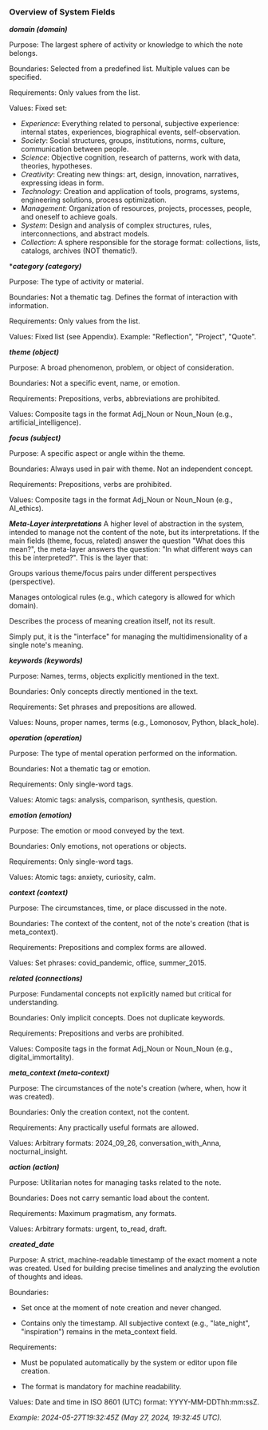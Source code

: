 ### Overview of System Fields

***domain (domain)***

Purpose: The largest sphere of activity or knowledge to which the note belongs.

Boundaries: Selected from a predefined list. Multiple values can be specified.

Requirements: Only values from the list.

Values: Fixed set:
- _Experience_: Everything related to personal, subjective experience: internal states, experiences, biographical events, self-observation.
- _Society_: Social structures, groups, institutions, norms, culture, communication between people.
- _Science_: Objective cognition, research of patterns, work with data, theories, hypotheses.
- _Creativity_: Creating new things: art, design, innovation, narratives, expressing ideas in form.
- _Technology_: Creation and application of tools, programs, systems, engineering solutions, process optimization.
- _Management_: Organization of resources, projects, processes, people, and oneself to achieve goals.
- _System_: Design and analysis of complex structures, rules, interconnections, and abstract models.
- _Collection_: A sphere responsible for the storage format: collections, lists, catalogs, archives (NOT thematic!).



****category (category)***

Purpose: The type of activity or material.

Boundaries: Not a thematic tag. Defines the format of interaction with information.

Requirements: Only values from the list.

Values: Fixed list (see Appendix). Example: "Reflection", "Project", "Quote".

***theme (object)***

Purpose: A broad phenomenon, problem, or object of consideration.

Boundaries: Not a specific event, name, or emotion.

Requirements: Prepositions, verbs, abbreviations are prohibited.

Values: Composite tags in the format Adj_Noun or Noun_Noun (e.g., artificial_intelligence).

***focus (subject)***

Purpose: A specific aspect or angle within the theme.

Boundaries: Always used in pair with theme. Not an independent concept.

Requirements: Prepositions, verbs are prohibited.

Values: Composite tags in the format Adj_Noun or Noun_Noun (e.g., AI_ethics).

***Meta-Layer interpretations***
A higher level of abstraction in the system, intended to manage not the content of the note, but its interpretations.
If the main fields (theme, focus, related) answer the question "What does this mean?", the meta-layer answers the question: "In what different ways can this be interpreted?".
This is the layer that:

Groups various theme/focus pairs under different perspectives (perspective).

Manages ontological rules (e.g., which category is allowed for which domain).

Describes the process of meaning creation itself, not its result.

Simply put, it is the "interface" for managing the multidimensionality of a single note's meaning.

***keywords (keywords)***

Purpose: Names, terms, objects explicitly mentioned in the text.

Boundaries: Only concepts directly mentioned in the text.

Requirements: Set phrases and prepositions are allowed.

Values: Nouns, proper names, terms (e.g., Lomonosov, Python, black_hole).

***operation (operation)***

Purpose: The type of mental operation performed on the information.

Boundaries: Not a thematic tag or emotion.

Requirements: Only single-word tags.

Values: Atomic tags: analysis, comparison, synthesis, question.

***emotion (emotion)***

Purpose: The emotion or mood conveyed by the text.

Boundaries: Only emotions, not operations or objects.

Requirements: Only single-word tags.

Values: Atomic tags: anxiety, curiosity, calm.

***context (context)***

Purpose: The circumstances, time, or place discussed in the note.

Boundaries: The context of the content, not of the note's creation (that is meta_context).

Requirements: Prepositions and complex forms are allowed.

Values: Set phrases: covid_pandemic, office, summer_2015.

***related (connections)***

Purpose: Fundamental concepts not explicitly named but critical for understanding.

Boundaries: Only implicit concepts. Does not duplicate keywords.

Requirements: Prepositions and verbs are prohibited.

Values: Composite tags in the format Adj_Noun or Noun_Noun (e.g., digital_immortality).

***meta_context (meta-context)***

Purpose: The circumstances of the note's creation (where, when, how it was created).

Boundaries: Only the creation context, not the content.

Requirements: Any practically useful formats are allowed.

Values: Arbitrary formats: 2024_09_26, conversation_with_Anna, nocturnal_insight.


***action (action)***

Purpose: Utilitarian notes for managing tasks related to the note.

Boundaries: Does not carry semantic load about the content.

Requirements: Maximum pragmatism, any formats.

Values: Arbitrary formats: urgent, to_read, draft.

***created_date***

Purpose: A strict, machine-readable timestamp of the exact moment a note was created. Used for building precise timelines and analyzing the evolution of thoughts and ideas.

Boundaries:

- Set once at the moment of note creation and never changed.

- Contains only the timestamp. All subjective context (e.g., "late_night", "inspiration") remains in the meta_context field.

Requirements:

- Must be populated automatically by the system or editor upon file creation.

- The format is mandatory for machine readability.

Values: Date and time in ISO 8601 (UTC) format: YYYY-MM-DDThh:mm:ssZ.

_Example: 2024-05-27T19:32:45Z (May 27, 2024, 19:32:45 UTC)._

